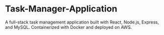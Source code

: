 # Task-Manager-Application
A full-stack task management application built with React, Node.js, Express, and MySQL. Containerized with Docker and deployed on AWS.
